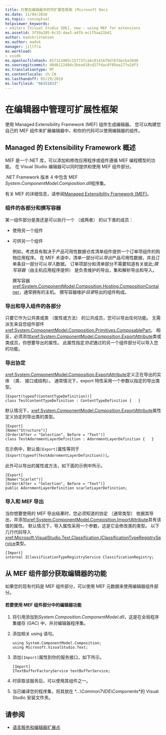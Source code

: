 ```yaml
---
title: 托管在编辑器中的可扩展性框架 |Microsoft Docs
ms.date: 11/04/2016
ms.topic: conceptual
helpviewer_keywords:
- editors [Visual Studio SDK], new - using MEF for extensions
ms.assetid: 3f59a285-6c33-4ae3-a4fb-ec1f5aa21bd1
author: madskristensen
ms.author: madsk
manager: jillfra
ms.workload:
- vssdk
ms.openlocfilehash: 65731a905c157737ca4c01416f9d76fdecba30d0
ms.sourcegitcommit: 40d612240dc5bea418cd27fdacdf85ea177e2df3
ms.translationtype: MT
ms.contentlocale: zh-CN
ms.lasthandoff: 05/29/2019
ms.locfileid: "66351033"
---
```

# <a name="managed-extensibility-framework-in-the-editor"></a>在编辑器中管理可扩展性框架
使用 Managed Extensibility Framework (MEF) 组件生成编辑器。 您可以构建您自己的 MEF 组件来扩展编辑器中，和你的代码可以使用编辑器的组件。

## <a name="overview-of-the-managed-extensibility-framework"></a>Managed 的 Extensibility Framework 概述
 MEF 是一个.NET 库，可以添加和修改应用程序或组件遵循 MEF 编程模型的功能。 在 Visual Studio 编辑器可以同时提供和使用 MEF 组件部分。

 .NET Framework 版本 4 中包含 MEF *System.ComponentModel.Composition.dll*程序集。

 有关 MEF 的详细信息，请参阅[Managed Extensibility Framework (MEF)](/dotnet/framework/mef/index)。

### <a name="component-parts-and-composition-containers"></a>组件的各部分和撰写容器
 某一组件部分是类还是可以执行一个 （或两者） 的以下类的成员：

- 使用另一个组件

- 可供另一个组件

  例如，考虑具有取决于产品可用性数据仓库清单组件提供一个订单项组件的购物应用程序。 在 MEF 术语中，清单一部分可以*导出*产品可用性数据，并且订单条目一部分可以*导入*数据。 订单项部分和清单部分不需要知道有关彼此;*撰写容器*（由主机应用程序提供） 是负责维护的导出，集和解析导出和导入。

  撰写容器<xref:System.ComponentModel.Composition.Hosting.CompositionContainer>，通常拥有的主机。 撰写容器维护*目录*导出的组件构成。

### <a name="export-and-import-component-parts"></a>导出和导入组件的各部分
 只要它作为公共类或类 （属性或方法） 的公共成员，您可以导出任何功能。 无需派生来自您组件部件<xref:System.ComponentModel.Composition.Primitives.ComposablePart>。 相反，必须添加<xref:System.ComponentModel.Composition.ExportAttribute>类或类成员，你想要导出的属性。 此属性指定*协定*通过的另一个组件部分可以导入您的功能。

### <a name="the-export-contract"></a>导出协定
 <xref:System.ComponentModel.Composition.ExportAttribute>定义正在导出的实体 （类、 接口或结构）。 通常情况下，export 特性采用一个参数以指定的导出类型。

```
[Export(typeof(ContentTypeDefinition))]
class TestContentTypeDefinition : ContentTypeDefinition {   }
```

 默认情况下，<xref:System.ComponentModel.Composition.ExportAttribute>属性定义协定的导出类的类型。

```
[Export]
[Name("Structure")]
[Order(After = "Selection", Before = "Text")]
class TestAdornmentLayerDefinition : AdornmentLayerDefinition {   }
```

 在示例中，默认值`[Export]`属性等同于`[Export(typeof(TestAdornmentLayerDefinition))]`。

 此外可以导出的属性或方法，如下面的示例中所示。

```
[Export]
[Name("Scarlet")]
[Order(After = "Selection", Before = "Text")]
public AdornmentLayerDefinition scarletLayerDefinition;
```

### <a name="import-a-mef-export"></a>导入和 MEF 导出
 当你想要使用的 MEF 导出结果时，您必须知道的协定 （通常类型） 依据其导出，并添加<xref:System.ComponentModel.Composition.ImportAttribute>具有该值的属性。 默认情况下，导入属性采用一个参数，这是它会修改类的类型。 以下几行代码导入<xref:Microsoft.VisualStudio.Text.Classification.IClassificationTypeRegistryService>类型。

```
[Import]
internal IClassificationTypeRegistryService ClassificationRegistry;
```

## <a name="get-editor-functionality-from-a-mef-component-part"></a>从 MEF 组件部分获取编辑器的功能
 如果您的现有代码是 MEF 组件部分，可以使用 MEF 元数据来使用编辑器组件部分。

#### <a name="to-consume-editor-functionality-from-a-mef-component-part"></a>若要使用 MEF 组件部分中的编辑器功能

1. 将引用添加到*System.Composition.ComponentModel.dll*，这是在全局程序集缓存 (GAC) 中，并对编辑器程序集。

2. 添加相关 using 语句。

    ```
    using System.ComponentModel.Composition;
    using Microsoft.VisualStudio.Text;
    ```

3. 添加`[Import]`属性到你的服务接口，如下所示。

    ```
    [Import]
    ITextBufferFactoryService textBufferService;
    ```

4. 时获取该服务后，可以使用其组件之一。

5. 当已编译您的程序集，将其放在 *...\Common7\IDE\Components\*的 Visual Studio 安装文件夹。

## <a name="see-also"></a>请参阅
- [语言服务和编辑器扩展点](../extensibility/language-service-and-editor-extension-points.md)